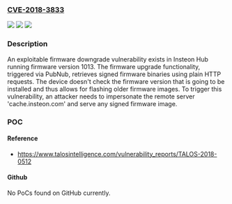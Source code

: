 ### [CVE-2018-3833](https://cve.mitre.org/cgi-bin/cvename.cgi?name=CVE-2018-3833)
![](https://img.shields.io/static/v1?label=Product&message=Insteon&color=blue)
![](https://img.shields.io/static/v1?label=Version&message=n%2Fa&color=blue)
![](https://img.shields.io/static/v1?label=Vulnerability&message=Improper%20Access%20Control&color=brighgreen)

### Description

An exploitable firmware downgrade vulnerability exists in Insteon Hub running firmware version 1013. The firmware upgrade functionality, triggered via PubNub, retrieves signed firmware binaries using plain HTTP requests. The device doesn't check the firmware version that is going to be installed and thus allows for flashing older firmware images. To trigger this vulnerability, an attacker needs to impersonate the remote server 'cache.insteon.com' and serve any signed firmware image.

### POC

#### Reference
- https://www.talosintelligence.com/vulnerability_reports/TALOS-2018-0512

#### Github
No PoCs found on GitHub currently.

